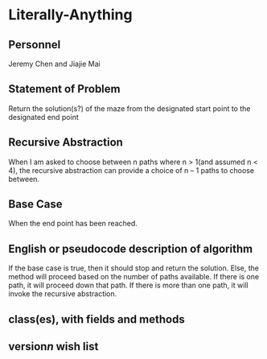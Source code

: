 # Literally-Anything

## Personnel
Jeremy Chen and Jiajie Mai

## Statement of Problem

Return the solution(s?) of the maze from the designated start point to the designated end point

## Recursive Abstraction

When I am asked to choose between n paths where n > 1(and assumed n < 4), the recursive abstraction can provide a
choice of n – 1 paths to choose between.

## Base Case

When the end point has been reached.

## English or pseudocode description of algorithm

If the base case is true, then it should stop and return the solution.
Else, the method will proceed based on the number of paths available.
If there is one path, it will proceed down that path.
If there is more than one path, it will invoke the recursive abstraction.

## class(es), with fields and methods



## version*n* wish list



